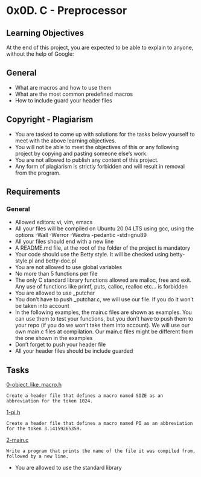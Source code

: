 # 0x0D. C - Preprocessor

## Learning Objectives
At the end of this project, you are expected to be able to explain to anyone, without the help of Google:

## General
* What are macros and how to use them
* What are the most common predefined macros
* How to include guard your header files

## Copyright - Plagiarism
* You are tasked to come up with solutions for the tasks below yourself to meet with the above learning objectives.
* You will not be able to meet the objectives of this or any following project by copying and pasting someone else’s work.
* You are not allowed to publish any content of this project.
* Any form of plagiarism is strictly forbidden and will result in removal from the program.

## Requirements
### General
* Allowed editors: vi, vim, emacs
* All your files will be compiled on Ubuntu 20.04 LTS using gcc, using the options -Wall -Werror -Wextra -pedantic -std=gnu89
* All your files should end with a new line
* A README.md file, at the root of the folder of the project is mandatory
* Your code should use the Betty style. It will be checked using betty-style.pl and betty-doc.pl
* You are not allowed to use global variables
* No more than 5 functions per file
* The only C standard library functions allowed are malloc, free and exit. Any use of functions like printf, puts, calloc, realloc etc… is forbidden
* You are allowed to use _putchar
* You don’t have to push _putchar.c, we will use our file. If you do it won’t be taken into account
* In the following examples, the main.c files are shown as examples. You can use them to test your functions, but you don’t have to push them to your repo (if you do we won’t take them into account). We will use our own main.c files at compilation. Our main.c files might be different from the one shown in the examples
* Don’t forget to push your header file
* All your header files should be include guarded

## Tasks
[0-object_like_macro.h](./0-object_like_macro.h)
```
Create a header file that defines a macro named SIZE as an abbreviation for the token 1024.
```

[1-pi.h](./1-pi.h)
```
Create a header file that defines a macro named PI as an abbreviation for the token 3.14159265359.
```

[2-main.c](./2-main.c)
```
Write a program that prints the name of the file it was compiled from, followed by a new line.
```
* You are allowed to use the standard library


